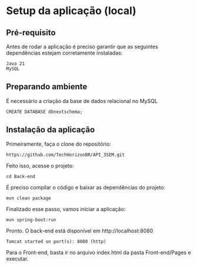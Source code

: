 # Setup da aplicação (local)

## Pré-requisito

Antes de rodar a aplicação é preciso garantir que as seguintes dependências estejam corretamente instaladas:
```
Java 21
MySQL 
```

## Preparando ambiente

É necessário a criação da base de dados relacional no MySQL

```
CREATE DATABASE dbnextschema;
```
## Instalação da aplicação

Primeiramente, faça o clone do repositório:
```
https://github.com/TechHorizonBR/API_3SEM.git
```
Feito isso, acesse o projeto:
```
cd Back-end
```
É preciso compilar o código e baixar as dependências do projeto:
```
mvn clean package
```
Finalizado esse passo, vamos iniciar a aplicação:
```
mvn spring-boot:run
```
Pronto. O back-end está disponível em http://localhost:8080
```
Tomcat started on port(s): 8080 (http)
```
Para o Front-end, basta ir no arquivo index.html da pasta Front-end/Pages e executar.
